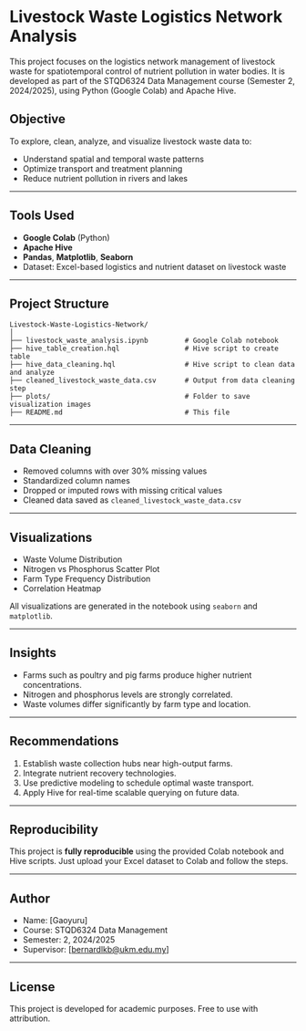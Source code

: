 
# Livestock Waste Logistics Network Analysis

This project focuses on the logistics network management of livestock waste for spatiotemporal control of nutrient pollution in water bodies. It is developed as part of the STQD6324 Data Management course (Semester 2, 2024/2025), using Python (Google Colab) and Apache Hive.

## Objective

To explore, clean, analyze, and visualize livestock waste data to:
- Understand spatial and temporal waste patterns
- Optimize transport and treatment planning
- Reduce nutrient pollution in rivers and lakes

---

## Tools Used

- **Google Colab** (Python)
- **Apache Hive**
- **Pandas**, **Matplotlib**, **Seaborn**
- Dataset: Excel-based logistics and nutrient dataset on livestock waste

---

## Project Structure

```
Livestock-Waste-Logistics-Network/
│
├── livestock_waste_analysis.ipynb         # Google Colab notebook
├── hive_table_creation.hql                # Hive script to create table
├── hive_data_cleaning.hql                 # Hive script to clean data and analyze
├── cleaned_livestock_waste_data.csv       # Output from data cleaning step
├── plots/                                 # Folder to save visualization images
├── README.md                              # This file
```

---

## Data Cleaning

- Removed columns with over 30% missing values
- Standardized column names
- Dropped or imputed rows with missing critical values
- Cleaned data saved as `cleaned_livestock_waste_data.csv`

---

## Visualizations

- Waste Volume Distribution
- Nitrogen vs Phosphorus Scatter Plot
- Farm Type Frequency Distribution
- Correlation Heatmap

All visualizations are generated in the notebook using `seaborn` and `matplotlib`.

---

## Insights

- Farms such as poultry and pig farms produce higher nutrient concentrations.
- Nitrogen and phosphorus levels are strongly correlated.
- Waste volumes differ significantly by farm type and location.

---

## Recommendations

1. Establish waste collection hubs near high-output farms.
2. Integrate nutrient recovery technologies.
3. Use predictive modeling to schedule optimal waste transport.
4. Apply Hive for real-time scalable querying on future data.

---

## Reproducibility

This project is **fully reproducible** using the provided Colab notebook and Hive scripts. Just upload your Excel dataset to Colab and follow the steps.

---

## Author

- Name: [Gaoyuru]
- Course: STQD6324 Data Management
- Semester: 2, 2024/2025
- Supervisor: [bernardlkb@ukm.edu.my]

---

## License

This project is developed for academic purposes. Free to use with attribution.
